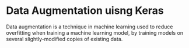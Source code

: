 # Data Augmentation uisng Keras
Data augmentation is a technique in machine learning used to reduce overfitting when training a machine learning model, by training models on several slightly-modified copies of existing data.
